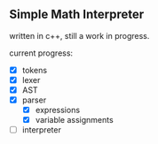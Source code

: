 ## Simple Math Interpreter  
written in c++, still a work in progress.  

current progress:  
- [x] tokens
- [x] lexer
- [x] AST
- [x] parser
    - [x] expressions
	- [x] variable assignments
- [ ] interpreter
